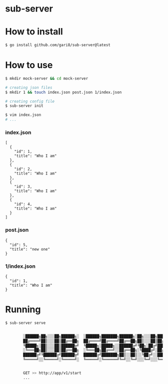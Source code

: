 # sub-server

# How to install
```bash
$ go install github.com/gari8/sub-server@latest
```

# How to use
```bash
$ mkdir mock-server && cd mock-server

# creating json files
$ mkdir 1 && touch index.json post.json 1/index.json

# creating config file
$ sub-server init
```

```bash
$ vim index.json
# ... 
```

### index.json
```json: index.json
[
  {
    "id": 1,
    "title": "Who I am"
  },
  {
    "id": 2,
    "title": "Who I am"
  },
  {
    "id": 3,
    "title": "Who I am"
  },
  {
    "id": 4,
    "title": "Who I am"
  }
]
```

### post.json
```json: post.json
{
  "id": 5,
  "title": "new one"
}
```

### 1/index.json
```json: index.json
{
  "id": 1,
  "title": "Who I am"
}
```

# Running
```bash
$ sub-server serve


        ░██████╗██╗░░░██╗██████╗░  ░██████╗███████╗██████╗░██╗░░░██╗███████╗██████╗░
        ██╔════╝██║░░░██║██╔══██╗  ██╔════╝██╔════╝██╔══██╗██║░░░██║██╔════╝██╔══██╗
        ╚█████╗░██║░░░██║██████╦╝  ╚█████╗░█████╗░░██████╔╝╚██╗░██╔╝█████╗░░██████╔╝
        ░╚═══██╗██║░░░██║██╔══██╗  ░╚═══██╗██╔══╝░░██╔══██╗░╚████╔╝░██╔══╝░░██╔══██╗
        ██████╔╝╚██████╔╝██████╦╝  ██████╔╝███████╗██║░░██║░░╚██╔╝░░███████╗██║░░██║
        ╚═════╝░░╚═════╝░╚═════╝░  ╚═════╝░╚══════╝╚═╝░░╚═╝░░░╚═╝░░░╚══════╝╚═╝░░╚═╝


        GET >> http://app/v1/start
        ...
```
